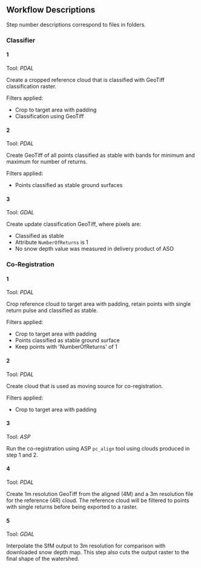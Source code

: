 ## Workflow Descriptions
Step number descriptions correspond to files in folders.

### Classifier
#### 1
Tool: _PDAL_

Create a cropped reference cloud that is classified with GeoTiff classification
raster.

Filters applied:
* Crop to target area with padding
* Classification using GeoTiff

#### 2
Tool: _PDAL_

Create GeoTiff of all points classified as stable with bands for minimum and
maximum for number of returns.

Filters applied:
* Points classified as stable ground surfaces

#### 3
Tool: _GDAL_

Create update classification GeoTiff, where pixels are:
* Classified as stable
* Attribute `NumberOfReturns` is 1
* No snow depth value was measured in delivery product of ASO

### Co-Registration
#### 1
Tool: _PDAL_

Crop reference cloud to target area with padding, retain points with single 
return pulse and classified as stable.

Filters applied:
* Crop to target area with padding
* Points classified as stable ground surface
* Keep points with 'NumberOfReturns' of 1

#### 2
Tool: _PDAL_

Create cloud that is used as moving source for co-registration.

Filters applied:
* Crop to target area with padding

#### 3
Tool: _ASP_

Run the co-registration using ASP `pc_align` tool using clouds produced in
step 1 and 2.

#### 4
Tool: _PDAL_

Create 1m resolution GeoTiff from the aligned (4M) and a 3m resolution file for
the reference (4R) cloud. 
The reference cloud will be filtered to points with single returns before
being exported to a raster.

#### 5
Tool: _GDAL_

Interpolate the SfM output to 3m resolution for comparison with downloaded 
snow depth map. This step also cuts the output raster to the final shape of the
watershed.
